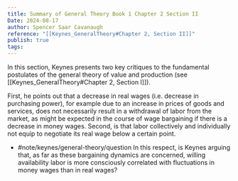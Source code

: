 ```yaml
---
title: Summary of General Theory Book 1 Chapter 2 Section II
Date: 2024-08-17
author: Spencer Saar Cavanaugh
reference: "[[Keynes_GeneralTheory#Chapter 2, Section II]]"
publish: true
tags:
---
```




In this section, Keynes presents two key critiques to the fundamental postulates of the general theory of value and production (see [[Keynes_GeneralTheory#Chapter 2, Section I]]).

First, he points out that a decrease in real wages (i.e. decrease in purchasing power), for example due to an increase in prices of goods and services, does not necessarily result in a withdrawal of labor from the market, as might be expected in the course of wage bargaining if there is a decrease in money wages. Second, is that labor collectively and individually not equip to negotiate its real wage below a certain point.

- #note/keynes/general-theory/question In this respect, is Keynes arguing that, as far as these bargaining dynamics are concerned, willing availability labor is more consciously correlated with fluctuations in money wages than in real wages?
